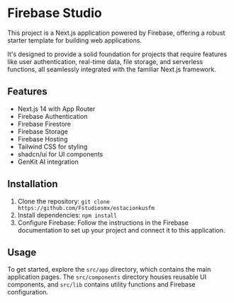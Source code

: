 # Firebase Studio

This project is a Next.js application powered by Firebase, offering a robust starter template for building web applications.

It's designed to provide a solid foundation for projects that require features like user authentication, real-time data, file storage, and serverless functions, all seamlessly integrated with the familiar Next.js framework.

## Features

- Next.js 14 with App Router
- Firebase Authentication
- Firebase Firestore
- Firebase Storage
- Firebase Hosting
- Tailwind CSS for styling
- shadcn/ui for UI components
- GenKit AI integration

## Installation

1. Clone the repository: `git clone https://github.com/Fstudiosmx/estacionkusfm`
2. Install dependencies: `npm install`
3. Configure Firebase: Follow the instructions in the Firebase documentation to set up your project and connect it to this application.

## Usage

To get started, explore the `src/app` directory, which contains the main application pages. The `src/components` directory houses reusable UI components, and `src/lib` contains utility functions and Firebase configuration.
